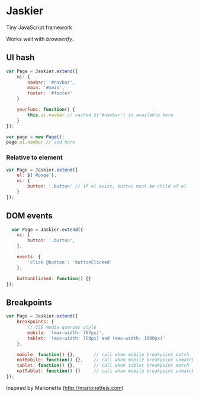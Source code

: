 # Jaskier
Tiny JavaScript framework

Works well with *browserify*.


## UI hash
```js
var Page = Jaskier.extend({
	ui: {
		navbar: '#navbar',
		main: '#main',
		footer: '#footer'
	}

	yourFunc: function() {
		this.ui.navbar // cached $('#navbar') is available here  
	}
}); 

var page = new Page();  
page.ui.navbar // and here

```

### Relative to element
```js
var Page = Jaskier.extend({
	el: $('#page'),
	ui: {
		button: '.button' // if el exist, button must be child of el
	}
});

```




## DOM events
```js
  var Page = Jaskier.extend({
	ui: {
		button: '.button',
	},

	events: {
		'click @button': 'buttonClicked'
	},

	buttonClicked: function() {}  
}); 

```

## Breakpoints
```js
var Page = Jaskier.extend({
	breakpoints: {
		// CSS media queries style 
		mobile: '(max-width: 767px)',
		tablet: '(min-width: 768px) and (max-width: 1090px)'
	},

	mobile: function() {},       // call when mobile breakpoint match  
	notMobile: function() {},    // call when mobile breakpoint unmatch
	tablet: function() {},		 // call when tablet breakpoint match 
	notTablet: function() {}     // call when mobile breakpoint unmatch
});	
```

Inspired by Marionette (http://marionettejs.com)
